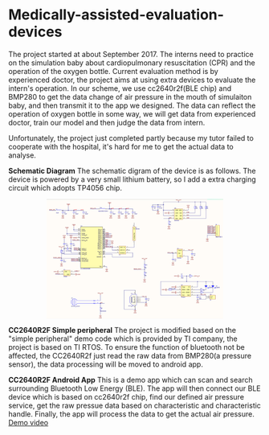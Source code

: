 # Medically-assisted-evaluation-devices
The project started at about September 2017. The interns need to practice on the simulation baby about cardiopulmonary resuscitation (CPR) and the operation of the oxygen bottle. Current evaluation method is by experienced doctor, the project aims at using extra devices to evaluate the intern's operation. In our scheme, we use cc2640r2f(BLE chip) and BMP280 to get the data change of air pressure in the mouth of simulaiton baby, and then transmit it to the app we designed. The data can reflect the operation of oxygen bottle in some way, we will get data from experienced doctor, train our model and then judge the data from intern.

Unfortunately, the project just completed partly because my tutor failed to cooperate with the hospital, it's hard for me to get the actual data to analyse.

**Schematic Diagram**
The schematic digram of the device is as follows. The device is powered by a very small lithium battery, so I add a extra charging circuit which adopts TP4056 chip.
<div align="center">
<img src="pictures/1.png" width="70%" align="center">
</div>

**CC2640R2F Simple peripheral**
The project is modified based on the "simple peripheral" demo code which is provided by TI company, the project is based on TI RTOS. To ensure the function of bluetooth not be affected, the CC2640R2f just read the raw data from BMP280(a pressure sensor), the data processing will be moved to android app.

**CC2640R2F Android App**
This is a demo app which can scan and search surrounding Bluetooth Low Energy (BLE). The app will then connect our BLE device which is based on cc2640r2f chip, find our defined air pressure service, get the raw pressue data based on characteristic and characteristic handle. Finally, the app will process the data to get the actual air pressure.
[Demo video](https://www.youtube.com/watch?v=rRohZTgR_Ls)




